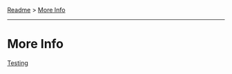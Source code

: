 [Readme](../README.md) > [More Info](../doc/more-info.md)

---

# More Info

[Testing](../test/test.md)